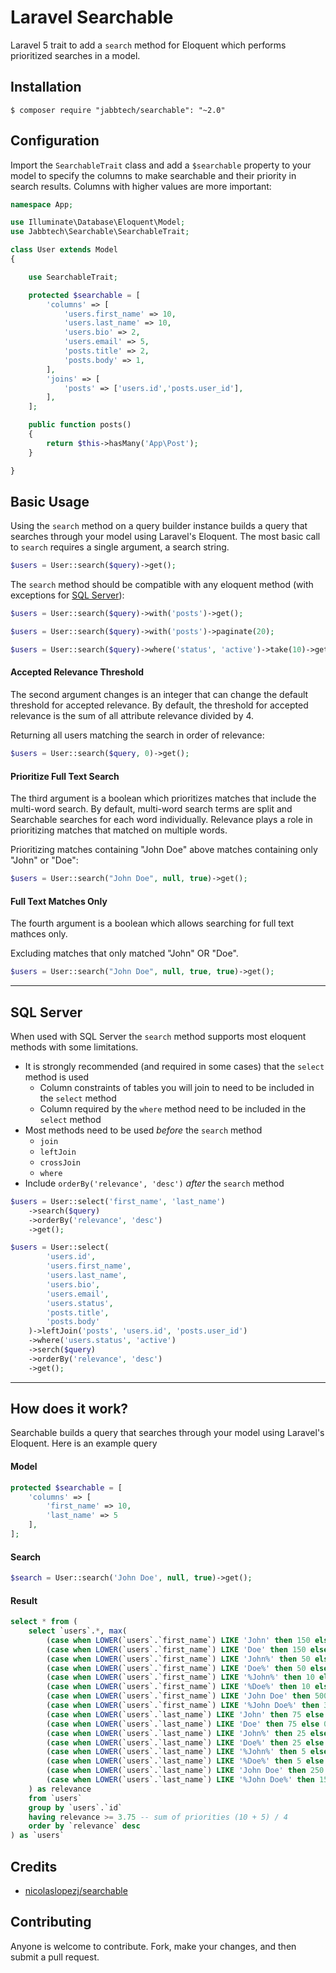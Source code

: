 Laravel Searchable
==========================================

Laravel 5 trait to add a `search` method for Eloquent which performs prioritized searches in a model.

## Installation

```
$ composer require "jabbtech/searchable": "~2.0"
```

## Configuration

Import the `SearchableTrait` class and add a `$searchable` property to your model to specify the columns to make searchable and their priority in search results. Columns with higher values are more important:

```php
namespace App;

use Illuminate\Database\Eloquent\Model;
use Jabbtech\Searchable\SearchableTrait;

class User extends Model
{

    use SearchableTrait;

    protected $searchable = [
        'columns' => [
            'users.first_name' => 10,
            'users.last_name' => 10,
            'users.bio' => 2,
            'users.email' => 5,
            'posts.title' => 2,
            'posts.body' => 1,
        ],
        'joins' => [
            'posts' => ['users.id','posts.user_id'],
        ],
    ];

    public function posts()
    {
        return $this->hasMany('App\Post');
    }

}
```

## Basic Usage

Using the `search` method on a query builder instance builds a query that searches through your model using Laravel's Eloquent. The most basic call to `search` requires a single argument, a search string.

```php
$users = User::search($query)->get();
```

The `search` method should be compatible with any eloquent method (with exceptions for [SQL Server](#sql-server)):
```php
$users = User::search($query)->with('posts')->get();

$users = User::search($query)->with('posts')->paginate(20);

$users = User::search($query)->where('status', 'active')->take(10)->get();
```

#### Accepted Relevance Threshold

The second argument changes is an integer that can change the default threshold for accepted relevance. By default, the threshold for accepted relevance is the sum of all attribute relevance divided by 4.

Returning all users matching the search in order of relevance:

```php
$users = User::search($query, 0)->get();
```

#### Prioritize Full Text Search

The third argument is a boolean which prioritizes matches that include the multi-word search. By default, multi-word search terms are split and Searchable searches for each word individually. Relevance plays a role in prioritizing matches that matched on multiple words.

Prioritizing matches containing "John Doe" above matches containing only "John" or "Doe":

```php
$users = User::search("John Doe", null, true)->get();
```

#### Full Text Matches Only

The fourth argument is a boolean which allows searching for full text mathces only.

Excluding matches that only matched "John" OR "Doe".

```php
$users = User::search("John Doe", null, true, true)->get();
```

---

## SQL Server
When used with SQL Server the `search` method supports most eloquent methods with some limitations.
* It is strongly recommended (and required in some cases) that the `select` method is used
    * Column constraints of tables you will join to need to be included in the `select` method
    * Column required by the `where` method need to be included in the `select` method
* Most methods need to be used _before_ the `search` method
    * `join`
    * `leftJoin`
    * `crossJoin`
    * `where`
* Include `orderBy('relevance', 'desc')` _after_ the `search` method

```php
$users = User::select('first_name', 'last_name')
    ->search($query)
    ->orderBy('relevance', 'desc')
    ->get();

$users = User::select(
        'users.id',
        'users.first_name',
        'users.last_name',
        'users.bio',
        'users.email',
        'users.status',
        'posts.title',
        'posts.body'
    )->leftJoin('posts', 'users.id', 'posts.user_id')
    ->where('users.status', 'active')
    ->serch($query)
    ->orderBy('relevance', 'desc')
    ->get();
```

---

## How does it work?

Searchable builds a query that searches through your model using Laravel's Eloquent. Here is an example query

#### Model
```php
protected $searchable = [
    'columns' => [
        'first_name' => 10,
        'last_name' => 5
    ],
];
```

#### Search
```php
$search = User::search('John Doe', null, true)->get();
```

#### Result
```sql
select * from (
    select `users`.*, max(
        (case when LOWER(`users`.`first_name`) LIKE 'John' then 150 else 0 end) + -- column equals word: priority * 15
        (case when LOWER(`users`.`first_name`) LIKE 'Doe' then 150 else 0 end) +
        (case when LOWER(`users`.`first_name`) LIKE 'John%' then 50 else 0 end) + -- column starts with word: priority * 5
        (case when LOWER(`users`.`first_name`) LIKE 'Doe%' then 50 else 0 end) +
        (case when LOWER(`users`.`first_name`) LIKE '%John%' then 10 else 0 end) + -- column contains word: priority * 1
        (case when LOWER(`users`.`first_name`) LIKE '%Doe%' then 10 else 0 end) +
        (case when LOWER(`users`.`first_name`) LIKE 'John Doe' then 500 else 0 end) + -- column matches full text: priority * 50
        (case when LOWER(`users`.`first_name`) LIKE '%John Doe%' then 300 else 0 end) + -- column contains full text: priority * 30
        (case when LOWER(`users`.`last_name`) LIKE 'John' then 75 else 0 end) + 
        (case when LOWER(`users`.`last_name`) LIKE 'Doe' then 75 else 0 end) + 
        (case when LOWER(`users`.`last_name`) LIKE 'John%' then 25 else 0 end) + 
        (case when LOWER(`users`.`last_name`) LIKE 'Doe%' then 25 else 0 end) + 
        (case when LOWER(`users`.`last_name`) LIKE '%John%' then 5 else 0 end) + 
        (case when LOWER(`users`.`last_name`) LIKE '%Doe%' then 5 else 0 end) + 
        (case when LOWER(`users`.`last_name`) LIKE 'John Doe' then 250 else 0 end) + 
        (case when LOWER(`users`.`last_name`) LIKE '%John Doe%' then 150 else 0 end)
    ) as relevance 
    from `users` 
    group by `users`.`id` 
    having relevance >= 3.75 -- sum of priorities (10 + 5) / 4
    order by `relevance` desc
) as `users`
```

## Credits

* [nicolaslopezj/searchable](https://github.com/nicolaslopezj/searchable)

## Contributing

Anyone is welcome to contribute. Fork, make your changes, and then submit a pull request.